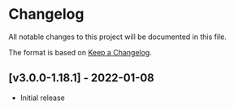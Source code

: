 # Changelog
All notable changes to this project will be documented in this file.

The format is based on [Keep a Changelog].

## [v3.0.0-1.18.1] - 2022-01-08
- Initial release

[Keep a Changelog]: https://keepachangelog.com/en/1.0.0/
